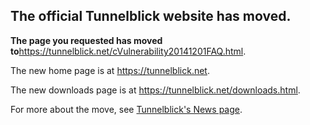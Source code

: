 ## The official Tunnelblick website has moved. ##

**The page you requested has moved to**<a href='https://tunnelblick.net/cVulnerability20141201FAQ.html'><a href='https://tunnelblick.net/cVulnerability20141201FAQ.html'>https://tunnelblick.net/cVulnerability20141201FAQ.html</a></a>.

The new home page is at <a href='https://tunnelblick.net'><a href='https://tunnelblick.net'>https://tunnelblick.net</a></a>.

The new downloads page is at <a href='https://tunnelblick.net/downloads.html'><a href='https://tunnelblick.net/downloads.html'>https://tunnelblick.net/downloads.html</a></a>.

For more about the move, see <a href='https://tunnelblick.net/cNews.html#2015-07-23'>Tunnelblick's News page</a>.

